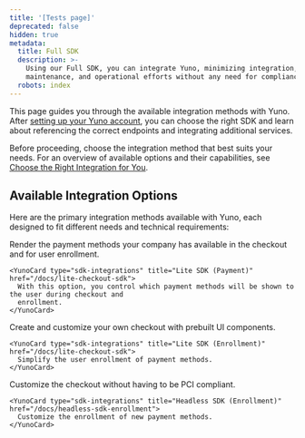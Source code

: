 ```yaml
---
title: '[Tests page]'
deprecated: false
hidden: true
metadata:
  title: Full SDK
  description: >-
    Using our Full SDK, you can integrate Yuno, minimizing integration,
    maintenance, and operational efforts without any need for compliance.
  robots: index
---
```

This page guides you through the available integration methods with Yuno. After [setting up your Yuno account](doc:step-1-set-up-your-account), you can choose the right SDK and learn about referencing the correct endpoints and integrating additional services.

Before proceeding, choose the integration method that best suits your needs. For an overview of available options and their capabilities, see [Choose the Right Integration for You](doc:choose-the-right-integration-for-you).

## Available Integration Options

Here are the primary integration methods available with Yuno, each designed to fit different needs and technical requirements:

<Shelf classname="cards_container" columns={4}>
  <div class="first_row">
    <YunoCard type="sdk-integrations" title="Full SDK" href="/docs/full-checkout-sdk">
      Render the payment methods your company has available in the checkout and for user enrollment.
    </YunoCard>

    <YunoCard type="sdk-integrations" title="Lite SDK (Payment)" href="/docs/lite-checkout-sdk">
      With this option, you control which payment methods will be shown to the user during checkout and
      enrollment.
    </YunoCard>
  </div>

  <div class="second_row">
    <YunoCard type="sdk-integrations" title="Secure Fields (Payment - Enrollment)" href="/docs/secure-fields-checkout-sdk">
      Create and customize your own checkout with prebuilt UI components.
    </YunoCard>

    <YunoCard type="sdk-integrations" title="Lite SDK (Enrollment)" href="/docs/lite-checkout-sdk">
      Simplify the user enrollment of payment methods.
    </YunoCard>
  </div>

  <div class="third_row">
    <YunoCard type="sdk-integrations" title="Headless SDK (Payment)" href="/docs/headless-sdk-payment">
      Customize the checkout without having to be PCI compliant.
    </YunoCard>

    <YunoCard type="sdk-integrations" title="Headless SDK (Enrollment)" href="/docs/headless-sdk-enrollment">
      Customize the enrollment of new payment methods.
    </YunoCard>
  </div>
</Shelf>